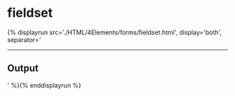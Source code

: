 # fieldset

{% displayrun src='./HTML/4Elements/forms/fieldset.html', display='both', separator='<hr><h2>Output</h2>' %}{% enddisplayrun %}